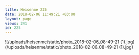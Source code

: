 ```yaml
---
title: Heisenme 225
date: 2018-02-06 11:49:21 +03:00
layout: page
views: 241
id: 225
---
```


![/uploads/heisenme/static/photo_2018-02-06_08-49-21 (1).jpg](/uploads/heisenme/static/photo_2018-02-06_08-49-21 (1).jpg)
